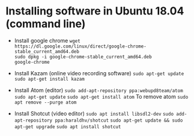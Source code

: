 
# Installing software in Ubuntu 18.04 (command line)
- Install google chrome
`wget https://dl.google.com/linux/direct/google-chrome-stable_current_amd64.deb`<br/>
`sudo dpkg -i google-chrome-stable_current_amd64.deb`<br/>
`google-chrome`<br/>

- Install Kazam (online video recording software)
`sudo apt-get update`
`sudo apt-get install kazam`

- Install Atom (editor)
`sudo add-apt-repository ppa:webupd8team/atom`
`sudo apt-get update`
`sudo apt-get install atom`
To remove atom `sudo apt remove --purge atom`

- Install Shotcut (video editor)
`sudo apt install libsdl2-dev`
`sudo add-apt-repository ppa:haraldhv/shotcut`
`sudo apt-get update && sudo apt-get upgrade`
`sudo apt install shotcut`

